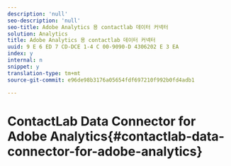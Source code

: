 ```yaml
---
description: 'null'
seo-description: 'null'
seo-title: Adobe Analytics 용 contactlab 데이터 커넥터
solution: Analytics
title: Adobe Analytics 용 contactlab 데이터 커넥터
uuid: 9 E 6 ED 7 CD-DCE 1-4 C 00-9090-D 4306202 E 3 EA
index: y
internal: n
snippet: y
translation-type: tm+mt
source-git-commit: e96de98b3176a05654fdf697210f992b0fd4adb1

---
```



# ContactLab Data Connector for Adobe Analytics{#contactlab-data-connector-for-adobe-analytics}

